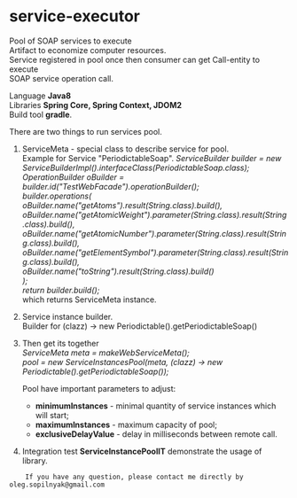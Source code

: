 # service-executor
Pool of SOAP services to execute<br/>
Artifact to economize computer resources.<br>
Service registered in pool once then consumer can get Call-entity to execute<br/>
SOAP service operation call.<br/>

Language **Java8**<br>
Libraries **Spring Core, Spring Context, JDOM2**<br>
Build tool **gradle**.

There are two things to run services pool.<br/>

1. ServiceMeta - special class to describe service for pool.<br/>
Example for Service "PeriodictableSoap".
_ServiceBuilder builder = new ServiceBuilderImpl().interfaceClass(PeriodictableSoap.class);<br/>
OperationBuilder oBuilder = builder.id("TestWebFacade").operationBuilder();<br/>
builder.operations(<br/>
        oBuilder.name("getAtoms").result(String.class).build(),<br/>
        oBuilder.name("getAtomicWeight").parameter(String.class).result(String.class).build(),<br/>
        oBuilder.name("getAtomicNumber").parameter(String.class).result(String.class).build(),<br/>
        oBuilder.name("getElementSymbol").parameter(String.class).result(String.class).build(),<br/>
        oBuilder.name("toString").result(String.class).build()<br/>
);<br/>
return builder.build();<br/>_ which returns ServiceMeta instance.<br/>
2. Service instance builder.<br/>
Builder for (clazz) -> new Periodictable().getPeriodictableSoap() <br>

3.  Then get its together<br>
_ServiceMeta meta = makeWebServiceMeta();<br>
pool = new ServiceInstancesPool(meta, (clazz) -> new Periodictable().getPeriodictableSoap());_
    
    Pool have important parameters to adjust:<br/>
    - **minimumInstances** - minimal quantity of service instances which will start;
    - **maximumInstances** - maximum capacity of pool;
    - **exclusiveDelayValue** - delay in milliseconds between remote call. 
4. Integration test **ServiceInstancePoolIT** demonstrate the usage of library.<br>    
    
`    If you have any question, please contact me directly by oleg.sopilnyak@gmail.com`